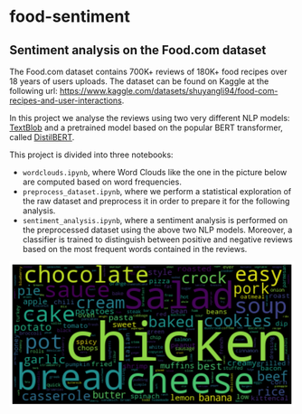 # food-sentiment
## Sentiment analysis on the Food.com dataset

The Food.com dataset contains 700K+ reviews of 180K+ food recipes over 18 years of users uploads.
The dataset can be found on Kaggle at the following url: https://www.kaggle.com/datasets/shuyangli94/food-com-recipes-and-user-interactions.

In this project we analyse the reviews using two very different NLP models: [TextBlob](https://textblob.readthedocs.io/en/dev/) and a pretrained model based on the popular BERT transformer, called [DistilBERT](https://huggingface.co/distilbert-base-uncased-finetuned-sst-2-english).

This project is divided into three notebooks:

- <code>wordclouds.ipynb</code>, where Word Clouds like the one in the picture below are computed based on word frequencies.
- <code>preprocess_dataset.ipynb</code>, where we perform a statistical exploration of the raw dataset and preprocess it in order to prepare it for the following analysis.
- <code>sentiment_analysis.ipynb</code>, where a sentiment analysis is performed on the preprocessed dataset using the above two NLP models. Moreover, a classifier is trained to distinguish between positive and negative reviews based on the most frequent words contained in the reviews.

![Recipes WordCloud](names_wordcloud.png "Recipes WordCloud")
